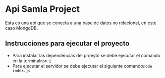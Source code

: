 # Api Samla Project
Esta es una api que se conecta a una base de datos no relacional, en este caso MongoDB.


## Instrucciones para ejecutar el proyecto
- Para instalar las dependencias del proeyto se debe ejecutar el comando en la terminal`npm i`
- Para ejecutar el servidor se debe ejecutar el siguiente comando`node index.js`
